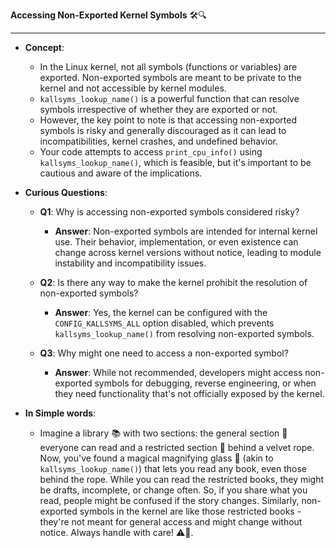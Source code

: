**Accessing Non-Exported Kernel Symbols** 🛠️🔍

---

- **Concept**:
  - In the Linux kernel, not all symbols (functions or variables) are exported. Non-exported symbols are meant to be private to the kernel and not accessible by kernel modules.
  - `kallsyms_lookup_name()` is a powerful function that can resolve symbols irrespective of whether they are exported or not.
  - However, the key point to note is that accessing non-exported symbols is risky and generally discouraged as it can lead to incompatibilities, kernel crashes, and undefined behavior.
  - Your code attempts to access `print_cpu_info()` using `kallsyms_lookup_name()`, which is feasible, but it's important to be cautious and aware of the implications.

- **Curious Questions**:
  - **Q1**: Why is accessing non-exported symbols considered risky?
    - **Answer**: Non-exported symbols are intended for internal kernel use. Their behavior, implementation, or even existence can change across kernel versions without notice, leading to module instability and incompatibility issues.
  
  - **Q2**: Is there any way to make the kernel prohibit the resolution of non-exported symbols?
    - **Answer**: Yes, the kernel can be configured with the `CONFIG_KALLSYMS_ALL` option disabled, which prevents `kallsyms_lookup_name()` from resolving non-exported symbols.
  
  - **Q3**: Why might one need to access a non-exported symbol?
    - **Answer**: While not recommended, developers might access non-exported symbols for debugging, reverse engineering, or when they need functionality that's not officially exposed by the kernel.

- **In Simple words**:
  - Imagine a library 📚 with two sections: the general section 📘 everyone can read and a restricted section 📕 behind a velvet rope. Now, you've found a magical magnifying glass 🧐 (akin to `kallsyms_lookup_name()`) that lets you read any book, even those behind the rope. While you can read the restricted books, they might be drafts, incomplete, or change often. So, if you share what you read, people might be confused if the story changes. Similarly, non-exported symbols in the kernel are like those restricted books - they're not meant for general access and might change without notice. Always handle with care! ⚠️📖.
